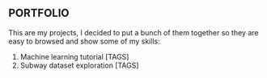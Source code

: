 ## PORTFOLIO	

This are my projects, I decided to put a bunch of them together so they are easy to browsed and show some of my skills:

1) Machine learning tutorial [TAGS]
2) Subway dataset exploration [TAGS]